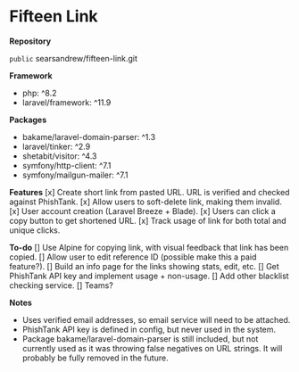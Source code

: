 # Fifteen Link

**Repository**

`public` searsandrew/fifteen-link.git

**Framework**
* php: ^8.2
* laravel/framework: ^11.9

**Packages**
* bakame/laravel-domain-parser: ^1.3
* laravel/tinker: ^2.9
* shetabit/visitor: ^4.3
* symfony/http-client: ^7.1
* symfony/mailgun-mailer: ^7.1

**Features**
[x] Create short link from pasted URL. URL is verified and checked against PhishTank.
[x] Allow users to soft-delete link, making them invalid.
[x] User account creation (Laravel Breeze + Blade).
[x] Users can click a copy button to get shortened URL.
[x] Track usage of link for both total and unique clicks.

**To-do**
[] Use Alpine for copying link, with visual feedback that link has been copied.
[] Allow user to edit reference ID (possible make this a paid feature?).
[] Build an info page for the links showing stats, edit, etc.
[] Get PhishTank API key and implement usage + non-usage.
[] Add other blacklist checking service.
[] Teams?

**Notes**
* Uses verified email addresses, so email service will need to be attached.
* PhishTank API key is defined in config, but never used in the system.
* Package bakame/laravel-domain-parser is still included, but not currently used as it was throwing false negatives on URL strings. It will probably be fully removed in the future.
